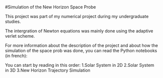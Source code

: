 #Simulation of the New Horizon Space Probe

This project was part of my numerical project during my undergraduate studies.

The intergration of Newton equations was mainly done using the adaptive verlet scheme.

For more information about the description of the project and about how the simulation of the space prob was done, you can read the Python notebooks (in french):

You can start by reading in this order:
1.Solar System in 2D
2.Solar System in 3D
3.New Horizon Trajectory Simulation
